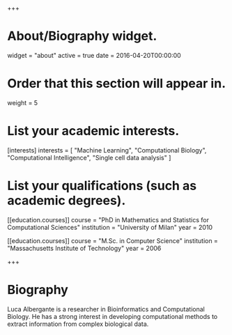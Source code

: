+++
# About/Biography widget.
widget = "about"
active = true
date = 2016-04-20T00:00:00

# Order that this section will appear in.
weight = 5

# List your academic interests.
[interests]
  interests = [
    "Machine Learning",
    "Computational Biology",
    "Computational Intelligence",
    "Single cell data analysis"
  ]

# List your qualifications (such as academic degrees).
[[education.courses]]
  course = "PhD in Mathematics and Statistics for Computational Sciences"
  institution = "University of Milan"
  year = 2010

[[education.courses]]
  course = "M.Sc. in Computer Science"
  institution = "Massachusetts Institute of Technology"
  year = 2006
 
+++

# Biography

Luca Albergante is a researcher in Bioinformatics and Computational Biology. He has a strong interest in developing computational methods to extract information from complex biological data.

